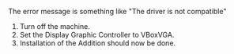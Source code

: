 The error message is something like "The driver is not compatible"

1. Turn off the machine.
2. Set the Display Graphic Controller to VBoxVGA.
3. Installation of the Addition should now be done.

